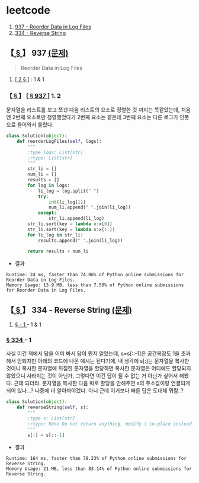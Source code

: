 # leetcode

1. [937 - Reorder Data in Log Files
](#---937---reorder-data-in-log-files-문제)
2. [334 - Reverse String](https://github.com/pqj163/leetcode/blob/main/README.md#---334---reverse-string-%EB%AC%B8%EC%A0%9C)

## 【[ § ](https://github.com/pqj163/leetcode/blob/main/README.md#leetcode)】 937 [(문제)](https://leetcode.com/problems/reorder-data-in-log-files/)
> Reorder Data in Log Files
1. [[ 2 § ](https://github.com/pqj163/leetcode/blob/main/README.md#--937----2)] : 1 & 1 

### 【[ § ](https://github.com/pqj163/leetcode/blob/main/README.md#leetcode)】 [[ § 937 ](https://github.com/pqj163/leetcode/blob/main/README.md#---937---reorder-data-in-log-files-%EB%AC%B8%EC%A0%9C)] 1. 2 
문자열을 리스트를 보고 쪼갠 다음 리스트의 요소로 정렬한 것 까지는 똑같았는데, 처음엔 2번째 요소로만 정렬했었다가 2번째 요소는 같은데 3번째 요소는 다른 로그가 인풋으로 들어와서 틀렸다.
```Python
class Solution(object):
    def reorderLogFiles(self, logs):
        """
        :type logs: List[str]
        :rtype: List[str]
        """
        str_li = []
        num_li = []
        results = []
        for log in logs:
            li_log = log.split(" ")
            try:
                int(li_log[1])
                num_li.append(" ".join(li_log))
            except:
                str_li.append(li_log)
        str_li.sort(key = lambda x:x[0])
        str_li.sort(key = lambda x:x[1:])
        for li_log in str_li:
            results.append(" ".join(li_log))
        
        return results + num_li
```
- 결과
```
Runtime: 24 ms, faster than 74.06% of Python online submissions for Reorder Data in Log Files.
Memory Usage: 13.9 MB, less than 7.50% of Python online submissions for Reorder Data in Log Files.
```

## 【[ § ](https://github.com/pqj163/leetcode/blob/main/README.md#leetcode)】 334 - Reverse String [(문제)](https://leetcode.com/problems/reorder-data-in-log-files/)
1.  [ § - 1 ](https://github.com/pqj163/leetcode/blob/main/README.md#--334----1) - 1 & 1

### [ § 334 ](https://github.com/pqj163/leetcode/blob/main/README.md#---334---reverse-string-%EB%AC%B8%EC%A0%9C) - 1
사실 이건 책에서 답을 이미 봐서 답이 뭔지 알았는데, s=s[::-1]은 공간복잡도 1을 초과해서 안되지만 아래의 코드에 나온 예시는 된다기에, 내 생각에 s[:]는 문자열을 복사한 것이니 복사한 문자열에 뒤집힌 문자열을 할당하면 복사한 문자열은 어디에도 할당되지 않았으니 사라지는 것이 아닌가, 그렇다면 이건 답이 될 수 없는 거 아닌가 싶어서 해봤다. 근데 되더라. 문자열을 복사한 다음 따로 할당을 안해주면 s의 주소값이랑 연결되게 되어 있나...? 나중에 더 알아봐야겠다.
아니 근데 이거보다 빠른 답은 도대체 뭐람..?
```Python
class Solution(object):
    def reverseString(self, s):
        """
        :type s: List[str]
        :rtype: None Do not return anything, modify s in-place instead.
        """
        s[:] = s[::-1]
```
- 결과
```
Runtime: 164 ms, faster than 78.23% of Python online submissions for Reverse String.
Memory Usage: 21 MB, less than 83.14% of Python online submissions for Reverse String.
```
